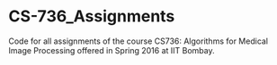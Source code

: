 # CS-736_Assignments
Code for all assignments of the course CS736: Algorithms for Medical Image Processing offered in Spring 2016 at IIT Bombay.
